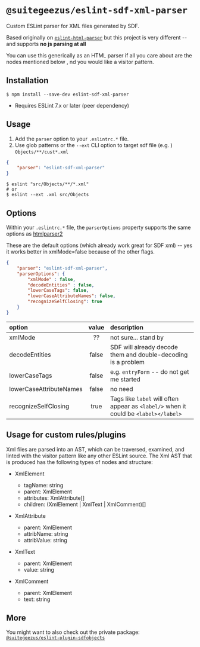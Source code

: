 # `@suitegeezus/eslint-sdf-xml-parser`

Custom ESLint parser for XML files generated by SDF. 

Based originally on [`eslint-html-parser`](https://www.npmjs.com/package/eslint-html-parser) but this project is very different -- and supports **no js parsing at 
all**

You can use this generically as an HTML parser if all you care about are the nodes mentioned below , nd you would 
like a visitor pattern.

## Installation

```terminal
$ npm install --save-dev eslint-sdf-xml-parser
```

- Requires ESLint 7.x or later (peer dependency)

## Usage

1. Add the `parser` option to your `.eslintrc.*` file.
2. Use glob patterns or the `--ext` CLI option to target sdf file (e.g. ) `Objects/**/cust*.xml`

```json
{
    "parser": "eslint-sdf-xml-parser"
}
```

```terminal
$ eslint "src/Objects/**/*.xml"
# or
$ eslint --ext .xml src/Objects
```

## Options

Within your `.eslintrc.*` file, the `parserOptions` property supports the same options as [htmlparser2](https://github.com/fb55/htmlparser2/wiki/Parser-options)

These are the default options (which already work great for SDF xml) -- yes it works better in xmlMode=false because 
of the other flags. 
```json
{
    "parser": "eslint-sdf-xml-parser",
    "parserOptions": {
        "xmlMode" : false,
        "decodeEntities" : false,
        "lowerCaseTags": false,
        "lowerCaseAttributeNames": false,
        "recognizeSelfClosing": true
    }
}
```

| option                  | value | description                                                                          |
|:------------------------|:-----:|:-------------------------------------------------------------------------------------|
| xmlMode                 |  ??   | not sure... stand by                                                                 |
| decodeEntities          | false | SDF will already decode them and double-decoding is a problem                        |
| lowerCaseTags           | false | e.g. `entryForm` -- do not get me started                                            |
| lowerCaseAttributeNames | false | no need                                                                              |
| recognizeSelfClosing    | true  | Tags like `label` will often appear as `<label/>` when it could be `<label></label>` |


## Usage for custom rules/plugins

Xml files are parsed into an AST, which can be traversed, examined, and linted with the visitor pattern like any other 
ESLint source.  The Xml AST that is produced has the following types of nodes and structure:

- XmlElement
  - tagName: string
  - parent: XmlElement
  - attributes: XmlAttribute[]
  - children: (XmlElement | XmlText | XmlComment)[]

- XmlAttribute
  - parent: XmlElement
  - attribName: string
  - attribValue: string

- XmlText
  - parent: XmlElement
  - value: string

- XmlComment
  - parent: XmlElement
  - text: string

## More
You might want to also check out the private package:
[`@suitegeezus/eslint-plugin-sdfobjects`](https://www.npmjs.com/search?q=%40suitegeezus) 
